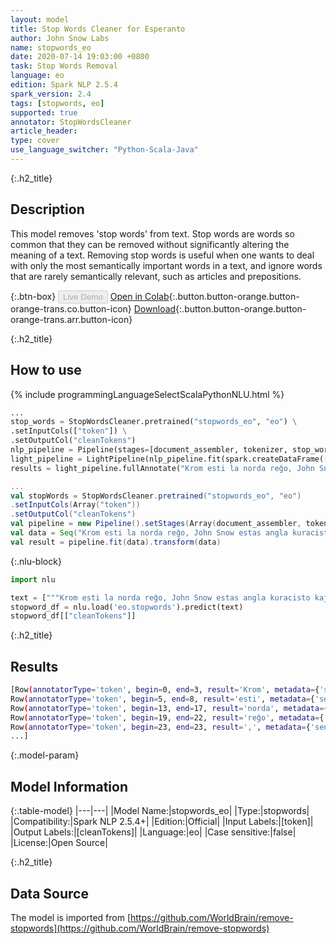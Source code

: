 ```yaml
---
layout: model
title: Stop Words Cleaner for Esperanto
author: John Snow Labs
name: stopwords_eo
date: 2020-07-14 19:03:00 +0800
task: Stop Words Removal
language: eo
edition: Spark NLP 2.5.4
spark_version: 2.4
tags: [stopwords, eo]
supported: true
annotator: StopWordsCleaner
article_header:
type: cover
use_language_switcher: "Python-Scala-Java"
---
```


{:.h2_title}
## Description
This model removes 'stop words' from text. Stop words are words so common that they can be removed without significantly altering the meaning of a text. Removing stop words is useful when one wants to deal with only the most semantically important words in a text, and ignore words that are rarely semantically relevant, such as articles and prepositions.

{:.btn-box}
<button class="button button-orange" disabled>Live Demo</button>
[Open in Colab](https://colab.research.google.com/github/JohnSnowLabs/spark-nlp-workshop/blob/b2eb08610dd49d5b15077cc499a94b4ec1e8b861/jupyter/annotation/english/stop-words/StopWordsCleaner.ipynb){:.button.button-orange.button-orange-trans.co.button-icon}
[Download](https://s3.amazonaws.com/auxdata.johnsnowlabs.com/public/models/stopwords_eo_eo_2.5.4_2.4_1594742438724.zip){:.button.button-orange.button-orange-trans.arr.button-icon}

{:.h2_title}
## How to use

<div class="tabs-box" markdown="1">

{% include programmingLanguageSelectScalaPythonNLU.html %}

```python
...
stop_words = StopWordsCleaner.pretrained("stopwords_eo", "eo") \
.setInputCols(["token"]) \
.setOutputCol("cleanTokens")
nlp_pipeline = Pipeline(stages=[document_assembler, tokenizer, stop_words])
light_pipeline = LightPipeline(nlp_pipeline.fit(spark.createDataFrame([['']]).toDF("text")))
results = light_pipeline.fullAnnotate("Krom esti la norda reĝo, John Snow estas angla kuracisto kaj gvidanto en la disvolviĝo de anestezo kaj medicina higieno.")
```

```scala
...
val stopWords = StopWordsCleaner.pretrained("stopwords_eo", "eo")
.setInputCols(Array("token"))
.setOutputCol("cleanTokens")
val pipeline = new Pipeline().setStages(Array(document_assembler, tokenizer, stopWords))
val data = Seq("Krom esti la norda reĝo, John Snow estas angla kuracisto kaj gvidanto en la disvolviĝo de anestezo kaj medicina higieno.").toDF("text")
val result = pipeline.fit(data).transform(data)
```

{:.nlu-block}
```python
import nlu

text = ["""Krom esti la norda reĝo, John Snow estas angla kuracisto kaj gvidanto en la disvolviĝo de anestezo kaj medicina higieno."""]
stopword_df = nlu.load('eo.stopwords').predict(text)
stopword_df[["cleanTokens"]]
```

</div>

{:.h2_title}
## Results

```bash
[Row(annotatorType='token', begin=0, end=3, result='Krom', metadata={'sentence': '0'}),
Row(annotatorType='token', begin=5, end=8, result='esti', metadata={'sentence': '0'}),
Row(annotatorType='token', begin=13, end=17, result='norda', metadata={'sentence': '0'}),
Row(annotatorType='token', begin=19, end=22, result='reĝo', metadata={'sentence': '0'}),
Row(annotatorType='token', begin=23, end=23, result=',', metadata={'sentence': '0'}),
...]
```

{:.model-param}
## Model Information

{:.table-model}
|---|---|
|Model Name:|stopwords_eo|
|Type:|stopwords|
|Compatibility:|Spark NLP 2.5.4+|
|Edition:|Official|
|Input Labels:|[token]|
|Output Labels:|[cleanTokens]|
|Language:|eo|
|Case sensitive:|false|
|License:|Open Source|

{:.h2_title}
## Data Source
The model is imported from [https://github.com/WorldBrain/remove-stopwords](https://github.com/WorldBrain/remove-stopwords)